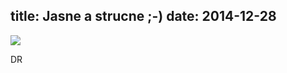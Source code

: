 title: Jasne a strucne ;-)
date: 2014-12-28
---

![](http://srilanka.podgorny.cz/gallery/original/20141229_062239_image.jpg)

DR
